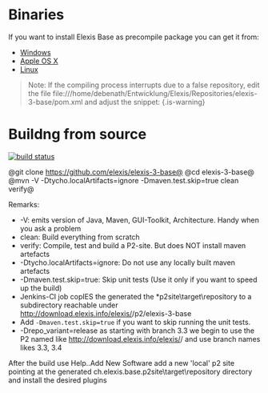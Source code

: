 # Binaries
If you want to install Elexis Base as precompile package you can get it from:
- [Windows](http://download.elexis.info/elexis/3.10/products/Elexis3-win32.win32.x86_64.zip)
- [Apple OS X](http://download.elexis.info/elexis/3.10/products/Elexis3-macosx.cocoa.x86_64.zip)
- [Linux](http://download.elexis.info/elexis/3.10/products/Elexis3-linux.gtk.x86_64.zip)

> Note: If the compiling process interrupts due to a false repository, edit the file file:///home/debenath/Entwicklung/Elexis/Repositories/elexis-3-base/pom.xml and adjust the snippet:
{.is-warning}

# Buildng from source
<a href="https://gitlab.medelexis.ch/elexis/elexis-3-base/commits/master"><img alt="build status" src="https://gitlab.medelexis.ch/elexis/elexis-3-base/badges/master/pipeline.svg" /></a>


@git clone https://github.com/elexis/elexis-3-base@
@cd elexis-3-base@
@mvn -V -Dtycho.localArtifacts=ignore -Dmaven.test.skip=true clean verify@

Remarks:
* -V: emits version of Java, Maven, GUI-Toolkit, Architecture. Handy when you ask a problem
* clean: Build everything from scratch
* verify: Compile, test and build a P2-site. But does NOT install maven artefacts
* -Dtycho.localArtifacts=ignore: Do not use any locally built maven artefacts
* -Dmaven.test.skip=true: Skip unit tests (Use it only if you want to speed up the build)
* Jenkins-CI job copIES the generated the *p2site\target\repository to a subdirectory reachable under  http://download.elexis.info/elexis/<branch-name>/p2/elexis-3-base
* Add `-Dmaven.test.skip=true` if you want to skip running the unit tests.
* -Drepo_variant=release as starting with branch 3.3 we begin to use the P2 named like http://download.elexis.info/elexis/<branch-name>/ and use branch names likes 3.3, 3.4

After the build use Help..Add New Software add a new 'local' p2 site pointing at the generated ch.elexis.base.p2site\target\repository directory and install the desired plugins


